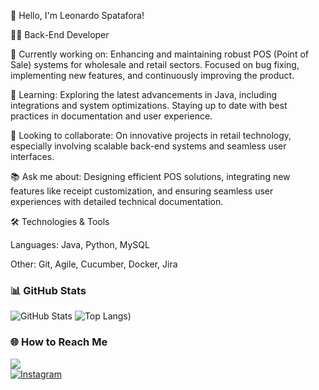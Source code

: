 👋 Hello, I'm Leonardo Spatafora!

👩‍💻 Back-End Developer

🔭 Currently working on: Enhancing and maintaining robust POS (Point of Sale) systems for wholesale and retail sectors. Focused on bug fixing, implementing new features, and continuously improving the product.

🌱 Learning: Exploring the latest advancements in Java, including integrations and system optimizations. Staying up to date with best practices in documentation and user experience.

👯 Looking to collaborate: On innovative projects in retail technology, especially involving scalable back-end systems and seamless user interfaces.

📚 Ask me about: Designing efficient POS solutions, integrating new features like receipt customization, and ensuring seamless user experiences with detailed technical documentation.

🛠️ Technologies & Tools

Languages: Java, Python, MySQL

Other: Git, Agile, Cucumber, Docker, Jira


### 📊 GitHub Stats

![GitHub Stats](https://github-readme-stats.vercel.app/api?username=leonardospatafora&show_icons=true&theme=Onedark&cache_seconds=0)
![Top Langs](https://github-readme-stats.vercel.app/api/top-langs/?username=leonardospatafora&layout=compact&theme=Onedark&cache_seconds=0))


### 🌐 How to Reach Me
<a href="https://www.linkedin.com/in/leonardo-spatafora-3b6405128/" target="_blank"><img src="https://img.shields.io/badge/-LinkedIn-%230077B5?style=for-the-badge&logo=linkedin&logoColor=white" target="_blank"></a>  
<a href="https://www.instagram.com/leospatafora/" target="_blank"> <img src="https://img.shields.io/badge/-Instagram-%23E4405F?style=for-the-badge&logo=instagram&logoColor=white" alt="Instagram" />
</a>
